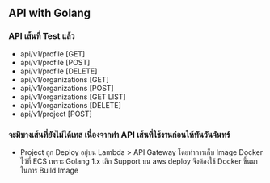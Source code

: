 ## API with Golang

### API เส้นที่ Test แล้ว
- api/v1/profile [GET]
- api/v1/profile [POST]
- api/v1/profile [DELETE]
- api/v1/organizations [GET]
- api/v1/organizations [POST]
- api/v1/organizations [GET LIST]
- api/v1/organizations [DELETE]
- api/v1/project [POST]

### จะมีบางเส้นที่ยังไม่ได้เทส เนื่องจากทำ API เส้นที่ใช้งานก่อนให้ทันวันจันทร์
- Project ถูก Deploy อยู่บน Lambda > API Gateway โดยทำการเก็บ Image Docker ไว้ที่ ECS เพราะ Golang 1.x เลิก Support บน aws deploy จึงต้องใช้ Docker ขึ้นมาในการ Build Image
